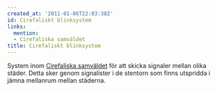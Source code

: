 ```yaml
---
created_at: '2011-01-06T22:03:38Z'
id: Cirefaliskt blinksystem
links:
  mention:
  - Cirefaliska samväldet
title: Cirefaliskt blinksystem
---
```


System inom [Cirefaliska samväldet] för att skicka signaler mellan olika städer. Detta sker genom
signalister i de stentorn som finns utspridda i jämna mellanrum mellan städerna.

  [Cirefaliska samväldet]: Cirefaliska_samväldet
